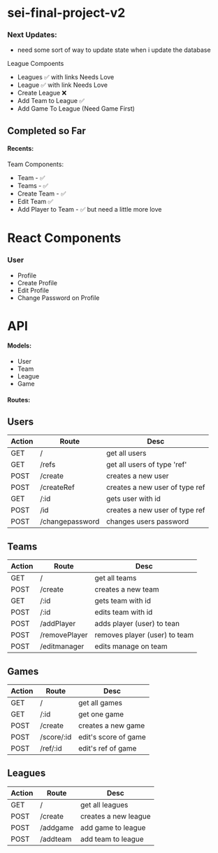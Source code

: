 # sei-final-project-v2


### Next Updates: 
- need some sort of way to update state when i update the database

League Compoents
- Leagues ✅ with links Needs Love 
- League ✅ with link Needs Love 
- Create League ❌
- Add Team to League ✅ 
- Add Game To League (Need Game First) 


## Completed so Far

#### Recents:
Team Components:
- Team -  ✅ 
- Teams -  ✅ 
- Create Team -  ✅ 
- Edit Team ✅ 
- Add Player to Team - ✅  but need a little more love


# React Components

### User
- Profile
- Create Profile
- Edit Profile
- Change Password on Profile

# API 

#### Models: 
- User
- Team
- League
- Game

#### Routes: 
## Users
| Action | Route | Desc | 
| --------------- | --------------- | --------------- | 
| GET | / | get all users|
| GET | /refs | get all users of type 'ref' |
| POST | /create | creates a new user |
| POST | /createRef | creates a new user of type ref |
| GET | /:id | gets user with id |
| POST | /id | creates a new user of type ref |
| POST | /changepassword | changes users password |

## Teams
| Action | Route | Desc | 
| --------------- | --------------- | --------------- | 
| GET | / | get all teams|
| POST | /create | creates a new team |
| GET | /:id | gets team with id |
| POST | /:id | edits team with id | 
| POST | /addPlayer| adds player (user) to tean |
| POST | /removePlayer| removes player (user) to team |
| POST | /editmanager| edits manage on team |

## Games
| Action | Route | Desc | 
| --------------- | --------------- | --------------- | 
| GET | / | get all games |
| GET | /:id | get one game |
| POST | /create | creates a new game |
| POST | /score/:id | edit's score of game |
| POST | /ref/:id | edit's ref of game |

## Leagues
| Action | Route | Desc | 
| --------------- | --------------- | --------------- | 
| GET | / | get all leagues|
| POST | /create | creates a new league |
| POST | /addgame | add game to league |
| POST | /addteam | add team to league |
